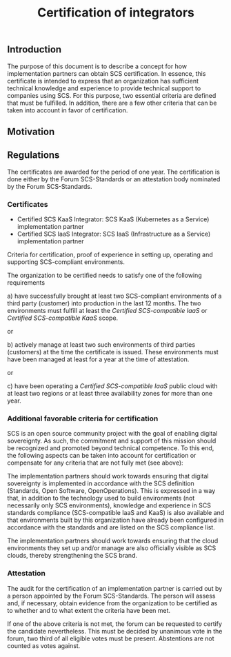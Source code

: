 ﻿---
title: Certification of integrators
type: Procedural
status: Draft
track: Global
description: |
   SCS-0007 defines the process and rules on how SCS certified integrators are certified.
---

## Introduction

The purpose of this document is to describe a concept for how implementation partners can obtain SCS certification. In essence, this certificate is intended to express that an organization has sufficient technical knowledge and experience to provide technical support to companies using SCS.
For this purpose, two essential criteria are defined that must be fulfilled. In addition, there are a few other criteria that can be taken into account in favor of certification.

## Motivation

## Regulations

The certificates are awarded for the period of one year.
The certification is done either by the Forum SCS-Standards or an attestation body nominated by the Forum SCS-Standards.

### Certificates

* Certified SCS KaaS Integrator: SCS KaaS (Kubernetes as a Service) implementation partner
* Certified SCS IaaS Integrator: SCS IaaS (Infrastructure as a Service) implementation partner

Criteria for certification, proof of experience in setting up, operating and supporting SCS-compliant environments.

The organization to be certified needs to satisfy one of the following requirements

a) have successfully brought at least two SCS-compliant environments of a third party (customer) into production in the last 12 months. The two environments must fulfill at least the _Certified SCS-compatible IaaS_ or _Certified SCS-compatible KaaS_ scope.

or

b) actively manage at least two such environments of third parties (customers) at the time the certificate is issued. These environments must have been managed at least for a year at the time of attestation.

or

c) have been operating a _Certified SCS-compatible IaaS_ public cloud with at least two regions or at least three availability zones for more than one year.

### Additional favorable criteria for certification

SCS is an open source community project with the goal of enabling digital sovereignty. As such, the commitment and support of this mission should be recognized and promoted beyond technical competence. To this end, the following aspects can be taken into account for certification or compensate for any criteria that are not fully met (see above):

The implementation partners should work towards ensuring that digital sovereignty is implemented in accordance with the SCS definition (Standards, Open Software, OpenOperations). This is expressed in a way that, in addition to the technology used to build environments (not necessarily only SCS environments), knowledge and experience in SCS standards compliance (SCS-compatible IaaS and KaaS) is also available and that environments built by this organization have already been configured in accordance with the standards and are listed on the SCS compliance list.

The implementation partners should work towards ensuring that the cloud environments they set up and/or manage are also officially visible as SCS clouds, thereby strengthening the SCS brand.

### Attestation

The audit for the certification of an implementation partner is carried out by a person appointed by the Forum SCS-Standards. The person will assess and, if necessary, obtain evidence from the organization to be certified as to whether and to what extent the criteria have been met.

If one of the above criteria is not met, the forum can be requested to certify the candidate nevertheless. This must be decided by unanimous vote in the forum, two third of all eligible votes must be present. Abstentions are not counted as votes against.

